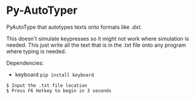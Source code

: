 # Py-AutoTyper
PyAutoType that autotypes texts onto formats like .dxt.

This doesn't simulate keypresses so it might not work where simulation is needed.
This just write all the text that is in the .txt file onto any program where typing is needed.

Dependencies:
 - keyboard
    ```pip install keyboard```


```
$ Input the .txt file location
$ Press F6 Hotkey to begin in 3 seconds
```
